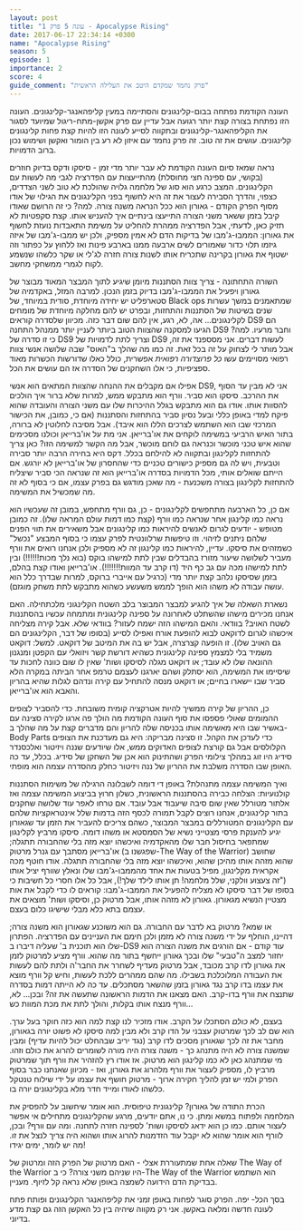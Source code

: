 ```yaml
---
layout: post
title: "עונה 5 פרק 1 - Apocalypse Rising"
date: 2017-06-17 22:34:14 +0300
name: "Apocalypse Rising"
season: 5
episode: 1
importance: 2
score: 4
guide_comment: "פרק נחמד שמקדם היטב את העלילה הראשית"
---
```

העונה הקודמת נפתחה בבום-קלינגונים והסתיימה במעין קליפהאנגר-קלינגונים. העונה הזו נפתחת בצורה קצת יותר רגועה אבל עדיין עם פרק אקשן-מתח-ריגול שמיועד לסגור את הקליפהאנגר-קלינגונים ובתקווה לסייע לעונה הזו להיות קצת פחות קלינגונים קלינגונים. עושים את זה טוב. זה פרק נחמד עם איזון לא רע בין הומור ואקשן ושימוש נכון ברוב הדמויות.

נראה שמאז סיום העונה הקודמת לא עבר יותר מדי זמן - סיסקו ודקס בדיוק חוזרים (בקושי, עם ספינה חצי מחוסלת) מהתייעצות עם הפדרציה לגבי מה לעשות עם הקלינגונים. המצב כרגע הוא סוג של מלחמה גלויה שהולכת לא טוב לשני הצדדים, כצפוי, והדרך הסבירה לעצור את זה היא לחשוף בפני הקלינגונים את הגילוי של אודו מסוף הפרק הקודם - גאורון הוא ככל הנראה משנה צורה. למה? כי זה הרושם שאודו קיבל בזמן ששאר משני הצורה התייעצו בינתיים איך להעניש אותו. קצת סקפטיות לא תזיק כאן, לדעתי, אבל הפדרציה ממהרת להחליט על משימת התאבדות נועזת לחשוף את גאורון: הממבו-ג'מבו של בדיקות הדם לא אמין מספיק, ולכן יש ממבו-ג'מבו של איזה גיזמו תלוי כדור שאמורים לשים ארבעה ממנו בארבע פינות ואז ללחוץ על כפתור וזה ישטוף את גאורון בקרינה שתכריח אותו לשנות צורה חזרה לג'לי או שקר כלשהו שנשמע לקוח לגמרי ממשחקי מחשב.

השורה התחתונה - צריך צוות הסתננות מיומן שיגיע לתוך המבצר המאוד מבוצר של גאורון ויפעיל את הממבו-ג'מבו בדיוק בזמן הנכון. למרבה המזל, באקדמיה של סטארפליט יש יחידה מיוחדת, סודית במיוחד, של Black ops שמתאמנים במשך עשרות שנים בשיטות של הסתננות והתחזות, ובפרט יש להם מחלקה מיוחדת של מומחים לקלינגונים... אה, לא, רגע, אין להם שום דבר כזה. מכיוון שלסדרה קוראים DS9 הם הגיעו למסקנה שהצוות הטוב ביותר לעניין יותר ממנהל התחנה DS9 וחבר מרעיו. למה? כי זו סדרה של DS9 וצריך לתת לדמויות של DS9 לעשות דברים. אני מסספנד את זה, אבל מותר לי לצחוק על זה בכל זאת. זה כמו מה שהלך ב"האוס" שבה שלושה אנשי צוות רפואי מסויימים עשו *כל פרוצדורה רפואית* אפשרית, כולל כאלו שדורשות הכשרות מאוד ספציפיות, כי אלו השחקנים של הסדרה אז הם עושים את הכל.

אפילו אם מקבלים את ההנחה שהצוות המתאים הוא אנשי DS9, אני לא מבין עד הסוף את ההרכב. סיסקו הוא סביר. וורף הוא מתבקש ממש, למרות שלא ברור איך הולכים להסוות אותו. אודו גם הוא מתבקש בגלל ההיכרות שלו עם משני הצורה והעובדה שהוא פיקח למדי באופן כללי ובעל נסיון סביר בהתחזות והסתננות (אם כי, כמובן, את הכישור המרכזי שבו הוא השתמש לצרכים הללו הוא איבד). אבל מסיבה לחלוטין לא ברורה, בתור האיש הרביעי במשימה לוקחים את או'ברייאן. אני מת על או'ברייאן וכולנו מסכימים שהוא איש טכני מוכשר וכנראה גם לוחם מוכשר, אבל מה הקשר למשימה הזו? כאן צריך להתחזות לקלינגון ובתקווה לא להילחם בכלל. דקס היא בחירה הרבה יותר סבירה וטבעית, ויש לה גם מספיק כישורים טכניים כדי שהחסרון של או'ברייאן לא יורגש. אם הייתם שואלים אותי, מכל הדמויות בסדרה או'ברייאן הוא זה שנראה הכי סביר שיצליח להתחזות לקלינגון בצורה משכנעת - מה שאכן מודגש גם בפרק עצמו, אם כי בסוף לא זה מה שמכשיל את המשימה.

אם כן, כל הארבעה מתחפשים לקלינגונים - כן, גם וורף מתחפש, במובן זה שעכשיו הוא נראה כמו קלינגון אחר שנראה כמו וורף (קצת כמו דמות עולם המראה שלו). זה כמובן מטופש - יודעים לגרום לאנשים להיראות כמו קלינגונים אבל משאירים את תווי הפנים שלהם ניתנים לזיהוי. וזו טיפשות שרלוונטית לפרק עצמו כי בסוף המבצע "נכשל" כשמזהים את סיסקו. עדיין, להיראות כמו קלינגון זה לא מספיק ולכן אנחנו רואים את וורף מעביר לשלושה שיעור מזורז בהבדלים שבין לתת למישהו בוקס (בוא נלך מכות!!!!!!) ובין לתת למישהו מכה עם גב כף היד (דו קרב עד המוות!!!!!!!). או'ברייאן ואודו קצת בהלם, בזמן שסיסקו נלהב קצת יותר מדי (כרגיל עם אייברי ברוקס, למרות שבדרך כלל הוא עושה עבודה לא משהו הוא הופך לממש משעשע כשהוא מתבקש לתת משחק מוגזם).

נשארת השאלה של איך להגיע למבצר המבוצר בלב השטח הקלינגוני מלכתחילה. האם אנחנו מכירים מישהו שהשתלט לאחרונה על ספינה קלינגונית ומתמחה עכשיו בהסתננות לשטח האויב? בוודאי. והאם המישהו הזה ישמח לעזור? בוודאי שלא. אבל קירה מצליחה איכשהו לגרום לדוקאט לבוא להופעת אורח ואפילו לסייע (בסופו של דבר, הקלינגונים הם גם האויב שלו). זו הופעה קצרצרה, אבל יש בה את המיטב של דוקאט. למשל: דוקאט משמיד בלי למצמץ ספינה קלינגונית כשהיא דורשת קשר ויזואלי עם הקפטן ומנגנון ההונאה שלו לא עובד; או דוקאט מגלה לסיסקו ושות' שאין לו שום כוונה לחכות עד שיסיימו את המשימה, הוא יסתלק ושהם יארגנו לעצמם טרמפ אחר הביתה במקרה הלא סביר שבו יישארו בחיים; או דוקאט מנסה להתחיל עם קירה ונדהם לגלות שהיא בהריון והאבא הוא או'ברייאן.

כן, ההריון של קירה ממשיך להיות אטרקציה קומית משובחת. כדי להסביר לצופים ההמומים שאולי פספסו את סוף העונה הקודמת מה הולך פה ארגו לקירה סצינה עם באשיר שבו היא מאשימה אותו בכניסה שלה להריון והם מדברים קצת על מה שהלך ב-Body Parts כדי לעדכן את הקהל. זו סצינה מבריקה: היא גם מעדכנת את הצופים הקלולסים אבל גם קורצת לצופים האדוקים ממש, אלו שיודעים שננה ויזיטור ואלכסנדר סידיג היו זוג במהלך צילומי הפרק ושהתינוק הוא אכן של השחקן של סידיג. בכלל, עד כה האופן שבו הסדרה משלבת את ההריון של ננה ויזיטור כחלק מהסדרה עצמה הוא מופתי.

ואיך המשימה עצמה מתנהלת? באופן די דומה לשבלונה הרגילה של משימות הסתננות קולנועיות: הצלחה כבירה בהסתננות הראשונית, כשלון חרוץ בביצוע המשימה עצמה ואז אלתור מטורלל שאין שום סיבה שיעבוד אבל עובד. אם טרחו לאפר עוד שלושה שחקנים בתור קלינגונים, אנחנו רוצים לקבל תמורה לכסף הזה בדמות שלל אינטראקציות שלהם עם הקלינגונים המטורללים במבצר המבוצר, כשהם צריכים להעביר את הזמן עד שגאורון יגיע להענקת פרסי מצטייני נשיא של הסמסטא או משהו דומה. סיסקו מרביץ לקלינגון שמתפאר בחיסול חבר שלו מהאקדמיה ואיכשהו יוצא מזה בלי שהחבורה תתגלה; או'ברייאן מסתבך עם גנרל מרטוק (שפגשנו ב-The Way of the Warrior) שחושב שהוא מזהה אותו מהיכן שהוא, ואיכשהו יוצא מזה בלי שהחבורה תתגלה. אודו חוטף מכה אקראית מקלינגון, מפיל בטעות את אחד מהממבו-ג'מבו שלו ונאלץ שוורף יציל אותו ("זה צעצוע וולקני, שלל מלחמה! תן אותו לילד שלך!), אבל כל אלו חסרי כל חשיבות כי בסופו של דבר סיסקו לא מצליח להפעיל את הממבו-ג'מבו: קוראים לו כדי לקבל את אות מצטיין הנשיא מגאורון. גאורון לא מזהה אותו, אבל מרטוק כן, וסיסקו ושות' מוצאים את עצמם בתא כלא מבלי שישיגו כלום בעצם.

או שמא? מרטוק בא לדבר עם החבורה. גם הוא משוכנע שגאורון הוא משנה צורה; דהיינו, הוחלף על ידי משנה צורה לא מזמן ולכן חימם את העניינים עם הפדרציה. הפתרון שלו הוא תוכנית ב' שעליה דיברו ב-DS9 עוד קודם - אם הורגים את משנה הצורה הוא יחזור למצב ה"טבעי" שלו ובכך גאורון ייחשף בתור מה שהוא. וורף מציע למרטוק לזמן את גאורון לדו קרב מכובד, אבל מרטוק מעדיף לשחרר את החבר'ה ולתת להם לעשות את העבודה המלוכלכת בשבילו. מה שהם ממהרים ללכת לעשות, וחיש קל וורף מוצא את עצמו בדו קרב נגד גאורון בזמן שהשאר מסתכלים. עד כה לא הייתה דמות בסדרה שתנצח את וורף בדו-קרב. האם מצאנו את הדמות הראשונה שתעשה את זה? ובכן... לא, וורף מנצח אותו בקלות, והולך לתת את מכת המוות כש...

בעצם, לא *כולם* הסתכלו על הקרב. אודו מזכיר לנו קצת למה הוא כזה חוקר בעל ערך. הוא שם לב לכך שמרטוק עצבני על הדו קרב ולא מבין למה סיסקו לא פשוט יורה בגאורון, מחבר את זה לכך שגאורון מסכים לדו קרב (נגד יריב שבהחלט יכול להיות עדיף) ומבין שמשנה צורה לא היה מתנהג כך - משנה צורה היה מורה לשומרים להרוג את כולם וזהו. מי שמתנהג כאן לא כמו קלינגון הוא מרטוק. אז אודו רץ להזהיר את וורף תוך שמרטוק מרביץ לו, מספיק לעצור את וורף מלהרוג את גאורון, ואז - מכיוון שאנחנו כבר בסוף הפרק ולמי יש זמן להליך חקירה ארוך - מרטוק חושף את עצמו על ידי שילוח טנטקל כלשהו לאודו ומייד חדר מלא בקלינגונים יורה בו.

הכרת התודה של גאורון? קלינגונית טיפוסית. הוא אומר שיחשוב על להפסיק את המלחמה ולפתוח במשא ומתן. כי נו, אתם יודעים, מרגע שהקלינגונים מתחילים אי אפשר לעצור אותם. כמו כן הוא ידאג לסיסקו ושות' לספינה חזרה לתחנה. ומה עם וורף? ובכן, לוורף הוא אומר שהוא לא יקבל עוד הזדמנות להרוג אותו ושהוא היה צריך לנצל את זו. מה יש לומר, ימים יגידו!

שאלה אחת שמתעוררת אצלי - האם מרטוק של הפרק הזה ומרטוק של The Way of the Warrior היו שניהם משני צורה? כי ב-The Way of the Warrior הוא השתמש בבדיקת הדם הידועה לשמצה באופן שלא נראה קל לזיוף. מעניין.

בסך הכל- יפה. הפרק סוגר לפחות באופן זמני את קליפהאנגר הקלינגונים ופותח פתח לעונה חדשה ומלאה באקשן. אני רק מקווה שיהיה בין כל האקשן הזה גם קצת מדע בדיוני.